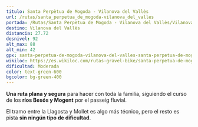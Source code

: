 ```yaml
---
titulo: Santa Perpètua de Mogoda - Vilanova del Vallès
url: /rutas/santa_perpetua_de_mogoda-vilanova_del_valles
portada: /Rutas/Santa Perpètua de Mogoda - Vilanova del Vallès/Vilanova_del_Valles_1.png
destino: Vilanova del Vallès
distancia: 27.72
desnivel: 92
alt_max: 88
alt_min: 42
gpx: santa-perpetua-de-mogoda-vilanova-del-valles-santa-perpetua-de-mogoda.gpx
wikiloc: https://es.wikiloc.com/rutas-gravel-bike/santa-perpetua-de-mogoda-vilanova-del-valles-santa-perpetua-de-mogoda-224079358
dificultad: Moderada
color: text-green-600
bgcolor: bg-green-400
---
```


**Una ruta plana y segura** para hacer con toda la familia, siguiendo el curso de los **ríos Besós y Mogent** por el passeig fluvial.

El tramo entre la Llagosta y Mollet es algo más técnico, pero el resto es pista **sin ningún tipo de dificultad**.